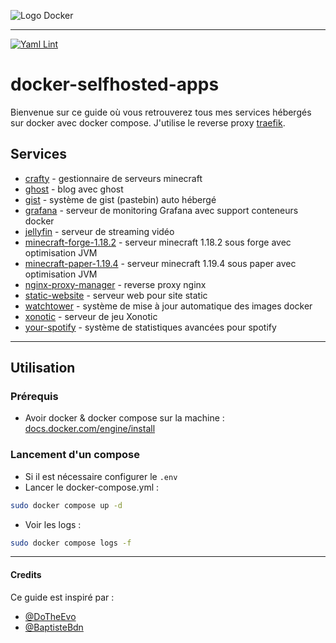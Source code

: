 ![Logo Docker](https://www.docker.com/wp-content/uploads/2022/03/horizontal-logo-monochromatic-white.png)

---
[![Yaml Lint](https://github.com/Lindwen/docker-selfhosted-apps/actions/workflows/yaml-lint.yml/badge.svg)](https://github.com/Lindwen/docker-selfhosted-apps/actions/workflows/yaml-lint.yml)
# docker-selfhosted-apps

Bienvenue sur ce guide où vous retrouverez tous mes services hébergés sur docker avec docker compose.
J'utilise le reverse proxy [traefik](https://doc.traefik.io/traefik/).

## Services

* [crafty](crafty/) - gestionnaire de serveurs minecraft
* [ghost](ghost/) - blog avec ghost
* [gist](gist/) - système de gist (pastebin) auto hébergé
* [grafana](grafana/) - serveur de monitoring Grafana avec support conteneurs docker
* [jellyfin](jellyfin/) - serveur de streaming vidéo
* [minecraft-forge-1.18.2](minecraft-forge-1.18.2/) - serveur minecraft 1.18.2 sous forge avec optimisation JVM
* [minecraft-paper-1.19.4](minecraft-paper-1.19.4/) - serveur minecraft 1.19.4 sous paper avec optimisation JVM
* [nginx-proxy-manager](nginx-proxy-manager/) - reverse proxy nginx
* [static-website](static-website/) - serveur web pour site static
* [watchtower](watchtower/) - système de mise à jour automatique des images docker
* [xonotic](xonotic/) - serveur de jeu Xonotic
* [your-spotify](your-spotify/) - système de statistiques avancées pour spotify

---

## Utilisation 

### Prérequis

* Avoir docker & docker compose sur la machine : [docs.docker.com/engine/install](https://docs.docker.com/engine/install/)

### Lancement d'un compose

* Si il est nécessaire configurer le `.env`
* Lancer le docker-compose.yml :
```sh
sudo docker compose up -d
```
* Voir les logs :
```sh
sudo docker compose logs -f
```

---

#### Credits

Ce guide est inspiré par :
* [@DoTheEvo](https://github.com/DoTheEvo/selfhosted-apps-docker)
* [@BaptisteBdn](https://github.com/BaptisteBdn/docker-selfhosted-apps)
